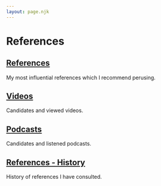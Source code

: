 ```yaml
---
layout: page.njk
---
```

# References

## [References](./references)
My most influential references which I recommend perusing.

## [Videos](./videos)
Candidates and viewed videos.

## [Podcasts](./podcasts)
Candidates and listened podcasts.

## [References - History](./references-history)
History of references I have consulted.